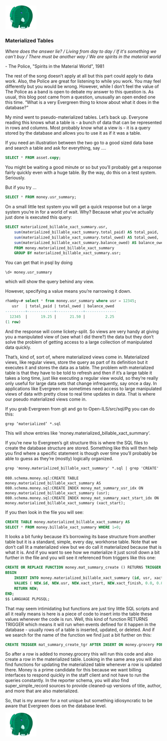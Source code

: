 [![Return to Index](https://raw.githubusercontent.com/roganhamby/emeraldelephant/master/Azzuri_tiny.png)](index.html)

### <a name="materialized"></a> Materialized Tables

_Where does the answer lie? / Living from day to day / If it's something we can't buy / There must be another way / We are spirits in the material world_

\- The Police, "Spirits in the Material World", 1981

The rest of the song doesn’t apply at all but this part could apply to data work.  Also, the Police are great for listening to while you work.  You may feel differently but you would be wrong.  However, while I don’t feel the value of The Police as a band is open to debate my answer to this question is.  As usual, this blog post came from a question, unusually an open ended one this time.  “What is a very Evergreen thing to know about what it does in the database?”

My mind went to pseudo-materialized tables.  Let’s back up.  Everyone reading this knows what a table is - a bunch of data that can be represented in rows and columns.  Most probably know what a view is - it is a query stored by the database and allows you to use it as if it was a table.  

If you need an illustration between the two go to a good sized data base and search a table and ask for everything, say ….

```sql
SELECT * FROM asset.copy;  
```

You might be waiting a good minute or so but you’ll probably get a response fairly quickly even with a huge table.  By the way, do this on a test system.  Seriously.

But if you try …

```sql
SELECT * FROM money.usr_summary;
```

On a small little test system you will get a quick response but on a large system you’re in for a world of wait.  Why?   Because what you’ve actually just done is executed this query:

```sql
SELECT materialized_billable_xact_summary.usr,
    sum(materialized_billable_xact_summary.total_paid) AS total_paid,
    sum(materialized_billable_xact_summary.total_owed) AS total_owed,
    sum(materialized_billable_xact_summary.balance_owed) AS balance_owed
    FROM money.materialized_billable_xact_summary
    GROUP BY materialized_billable_xact_summary.usr;
```

You can get that in psql by doing

    \d+ money.usr_summary

which will show the query behind any view.

However, specifying a value means you’re narrowing it down.

```sql
rhamby=# select * from money.usr_summary where usr = 12345;
   usr   | total_paid | total_owed | balance_owed
---------+------------+------------+--------------
  12345  |      19.25 |      21.50 |         2.25
(1 row)
```

And the response will come lickety-split.  So views are very handy at giving you a manipulated view of (see what I did there?) the data but they don’t solve the problem of getting access to a large collection of manipulated data quickly.

That’s, kind of, sort of, where materialized views come in.  Materialized views, like regular views, store the query as part of its definition but it executes it and stores the data as a table.  The problem with materialized table is that they have to be told to refresh and then if it’s a large table it takes a long time, just like executing a regular view would, so they’re really only useful for large data sets that change infrequently, say once a day.  In applications like Evergreen we sometimes need access to large manipulated views of data with pretty close to real time updates in data.  That is where our pseudo materialized views come in.

If you grab Evergreen from git and go to Open-ILS/src/sql/Pg you can do this:

    grep ‘materialized’ *.sql

This will show entries like ‘money.materialized\_billable\_xact\_summary’.

If you’re new to Evergreen’s git structure this is where the SQL files to create the database structure are stored.  Something like this will then help you find where a specific statement is though over time you’ll probably be able to guess as they’re (mostly) logically organized.

    grep 'money.materialized_billable_xact_summary' *.sql | grep 'CREATE'

    080.schema.money.sql:CREATE TABLE money.materialized_billable_xact_summary AS
    080.schema.money.sql:CREATE INDEX money_mat_summary_usr_idx ON money.materialized_billable_xact_summary (usr);
    080.schema.money.sql:CREATE INDEX money_mat_summary_xact_start_idx ON money.materialized_billable_xact_summary (xact_start);

If you then look in the file you will see:

```sql
CREATE TABLE money.materialized_billable_xact_summary AS
SELECT * FROM money.billable_xact_summary WHERE 1=0;
```

It looks a bit funky because it’s borrowing its base structure from another table but it is a standard, simple, every day, workhorse table.  Note that we don’t call lit a materialized view but we do call it materialized because that is what it is.  And if you want to see how we materialize it just scroll down a bit further in the file and you will see it referenced from triggers like this one:

```sql
CREATE OR REPLACE FUNCTION money.mat_summary_create () RETURNS TRIGGER AS $$
BEGIN
    INSERT INTO money.materialized_billable_xact_summary (id, usr, xact_start, xact_finish, total_paid, total_owed, balance_owed, xact_type)
    VALUES ( NEW.id, NEW.usr, NEW.xact_start, NEW.xact_finish, 0.0, 0.0, 0.0, TG_ARGV[0]);
    RETURN NEW;
END;
$$ LANGUAGE PLPGSQL;
```

That may seem intimidating but functions are just tiny little SQL scripts and all it really means is here is a piece of code to insert into the table these values whenever the code is run.  Well, this kind of function RETURNS TRIGGER which means it will run when events defined for it happen in the database - usually rows of a table is inserted, updated, or deleted.  And if we search for the name of the function we find just a bit further on this:

```sql
CREATE TRIGGER mat_summary_create_tgr AFTER INSERT ON money.grocery FOR EACH ROW EXECUTE PROCEDURE money.mat_summary_create ('grocery');
```

So after a row is added to money.grocery this will run this code and also create a row in the materialized table.  Looking in the same area you will also find functions for updating the materialized table whenever a row is updated there.  Money is a prime candidate for this because we want billing interfaces to respond quickly in the staff client and not have to run the queries constantly.  In the reporter schema, you will also find super\_simple\_record sources to provide cleaned-up versions of title, author, and more that are also materialized.

So, that is my answer for a not unique but something idiosyncratic to be aware that Evergreen does on the database level.

[![Return to Index](https://raw.githubusercontent.com/roganhamby/emeraldelephant/master/Azzuri_tiny.png)](index.html)
